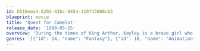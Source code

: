 ```yaml
---
id: b510eea4-5202-43bc-9454-319f43008c63
blueprint: movie
title: 'Quest for Camelot'
release_date: '1998-05-15'
overview: 'During the times of King Arthur, Kayley is a brave girl who dreams of following her late father as a Knight of the Round Table. The evil Ruber wants to invade Camelot and take the throne of King Arthur, and Kayley has to stop him.'
genres: '[{"id": 14, "name": "Fantasy"}, {"id": 16, "name": "Animation"}, {"id": 18, "name": "Drama"}, {"id": 10749, "name": "Romance"}, {"id": 10751, "name": "Family"}]'
---
```

